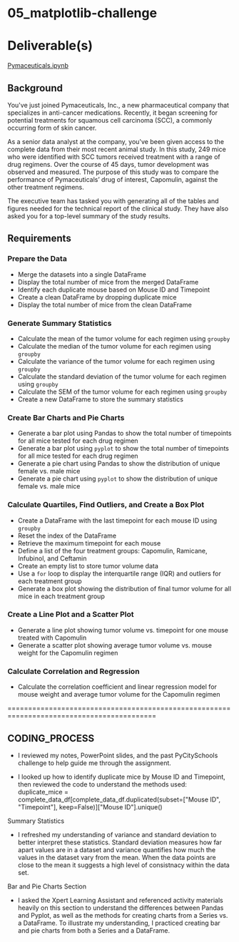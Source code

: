 # 05_matplotlib-challenge

# Deliverable(s)
[Pymaceuticals.ipynb](https://github.com/wrighang/05_matplotlib-challenge/blob/main/Pymaceuticals/pymaceuticals.ipynb)

## Background
You've just joined Pymaceuticals, Inc., a new pharmaceutical company that specializes in anti-cancer medications. Recently, it began screening for potential treatments for squamous cell carcinoma (SCC), a commonly occurring form of skin cancer.

As a senior data analyst at the company, you've been given access to the complete data from their most recent animal study. In this study, 249 mice who were identified with SCC tumors received treatment with a range of drug regimens. Over the course of 45 days, tumor development was observed and measured. The purpose of this study was to compare the performance of Pymaceuticals’ drug of interest, Capomulin, against the other treatment regimens.

The executive team has tasked you with generating all of the tables and figures needed for the technical report of the clinical study. They have also asked you for a top-level summary of the study results.

## Requirements

### Prepare the Data
- Merge the datasets into a single DataFrame
- Display the total number of mice from the merged DataFrame
- Identify each duplicate mouse based on Mouse ID and Timepoint
- Create a clean DataFrame by dropping duplicate mice
- Display the total number of mice from the clean DataFrame

### Generate Summary Statistics
- Calculate the mean of the tumor volume for each regimen using `groupby`
- Calculate the median of the tumor volume for each regimen using `groupby`
- Calculate the variance of the tumor volume for each regimen using `groupby`
- Calculate the standard deviation of the tumor volume for each regimen using `groupby`
- Calculate the SEM of the tumor volume for each regimen using `groupby`
- Create a new DataFrame to store the summary statistics

### Create Bar Charts and Pie Charts
- Generate a bar plot using Pandas to show the total number of timepoints for all mice tested for each drug regimen
- Generate a bar plot using `pyplot` to show the total number of timepoints for all mice tested for each drug regimen
- Generate a pie chart using Pandas to show the distribution of unique female vs. male mice
- Generate a pie chart using `pyplot` to show the distribution of unique female vs. male mice

### Calculate Quartiles, Find Outliers, and Create a Box Plot
- Create a DataFrame with the last timepoint for each mouse ID using `groupby`
- Reset the index of the DataFrame
- Retrieve the maximum timepoint for each mouse
- Define a list of the four treatment groups: Capomulin, Ramicane, Infubinol, and Ceftamin
- Create an empty list to store tumor volume data
- Use a `for` loop to display the interquartile range (IQR) and outliers for each treatment group
- Generate a box plot showing the distribution of final tumor volume for all mice in each treatment group

### Create a Line Plot and a Scatter Plot
- Generate a line plot showing tumor volume vs. timepoint for one mouse treated with Capomulin
- Generate a scatter plot showing average tumor volume vs. mouse weight for the Capomulin regimen

### Calculate Correlation and Regression
- Calculate the correlation coefficient and linear regression model for mouse weight and average tumor volume for the Capomulin regimen

==========================================================================================
## CODING_PROCESS

* I reviewed my notes, PowerPoint slides, and the past PyCitySchools challenge to help guide me through the assignment.

* I looked up how to identify duplicate mice by Mouse ID and Timepoint, then reviewed the code to understand the methods used: duplicate_mice = complete_data_df[complete_data_df.duplicated(subset=["Mouse ID", "Timepoint"], keep=False)]["Mouse ID"].unique()

Summary Statistics 
* I refreshed my understanding of variance and standard deviation to better interpret these statistics. Standard deviation measures how far apart values are in a dataset and variance quantifies how much the values in the dataset vary from the mean. When the data points are close to the mean it suggests a high level of consistnacy within the data set. 

Bar and Pie Charts Section
* I asked the Xpert Learning Assistant and referenced activity materials heavily on this section to understand the differences between Pandas and Pyplot, as well as the methods for creating charts from a Series vs. a DataFrame. To illustrate my understanding, I practiced creating bar and pie charts from both a Series and a DataFrame.
